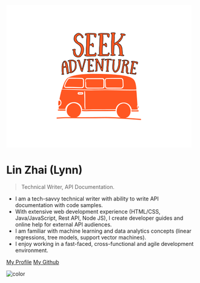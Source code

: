 <!-- _coverpage.md -->

![logo](media/icon.svg)


# Lin Zhai (Lynn)

> Technical Writer, API Documentation.

- I am a tech-savvy technical writer with ability to write API documentation with code samples.
- With extensive web development experience (HTML/CSS, Java/JavaScript, Rest API, Node JS), I create developer guides and online help for external API audiences.
- I am familiar with machine learning and data analytics concepts (linear regressions, tree models, support vector machines).
- I enjoy working in a fast-faced, cross-functional and agile development environment. 


[My Profile](#profile) 
[My Github](https://github.com/echolinr)

<!-- background color -->
![color](#fff)